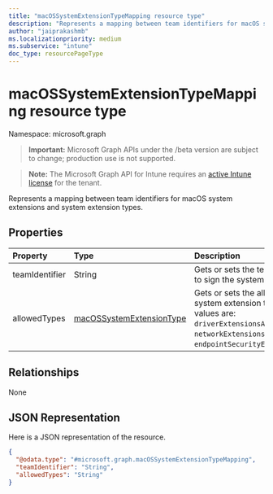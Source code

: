 ```yaml
---
title: "macOSSystemExtensionTypeMapping resource type"
description: "Represents a mapping between team identifiers for macOS system extensions and system extension types."
author: "jaiprakashmb"
ms.localizationpriority: medium
ms.subservice: "intune"
doc_type: resourcePageType
---
```


# macOSSystemExtensionTypeMapping resource type

Namespace: microsoft.graph
> **Important:** Microsoft Graph APIs under the /beta version are subject to change; production use is not supported.

> **Note:** The Microsoft Graph API for Intune requires an [active Intune license](https://go.microsoft.com/fwlink/?linkid=839381) for the tenant.


Represents a mapping between team identifiers for macOS system extensions and system extension types.

## Properties
|Property|Type|Description|
|:---|:---|:---|
|teamIdentifier|String|Gets or sets the team identifier used to sign the system extension.|
|allowedTypes|[macOSSystemExtensionType](../resources/intune-deviceconfig-macossystemextensiontype.md)|Gets or sets the allowed macOS system extension types. Possible values are: `driverExtensionsAllowed`, `networkExtensionsAllowed`, `endpointSecurityExtensionsAllowed`.|

## Relationships
None

## JSON Representation
Here is a JSON representation of the resource.
<!-- {
  "blockType": "resource",
  "@odata.type": "microsoft.graph.macOSSystemExtensionTypeMapping"
}
-->
``` json
{
  "@odata.type": "#microsoft.graph.macOSSystemExtensionTypeMapping",
  "teamIdentifier": "String",
  "allowedTypes": "String"
}
```
